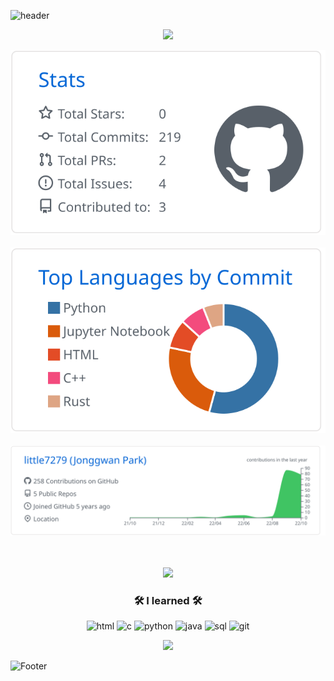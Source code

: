 <!--
### Hi there 👋

**echo2719/echo2719** is a ✨ _special_ ✨ repository because its `README.md` (this file) appears on your GitHub profile.

Here are some ideas to get you started:

- 🔭 I’m currently working on ...
- 🌱 I’m currently learning ...
- 👯 I’m looking to collaborate on ...
- 🤔 I’m looking for help with ...
- 💬 Ask me about ...
- 📫 How to reach me: ...
- 😄 Pronouns: ...
- ⚡ Fun fact: ...
-->

![header](https://capsule-render.vercel.app/api?type=slice&color=timeAuto&height=200&section=header&text=echo2719&desc=Dongyang%20Mirae%20University&fontSize=90&descAlignY=70&animation=fadeIn)

<div align="center">

![](https://github-readme-stats.vercel.app/api?username=echo2719&theme=default&hide_border=false&include_all_commits=false&count_private=false)

[![](https://raw.githubusercontent.com/little7279/for-profile-test/master/profile-summary-card-output/github/3-stats.svg)](https://github.com/vn7n24fzkq/github-profile-summary-cards)&nbsp;&nbsp;[![](https://raw.githubusercontent.com/little7279/for-profile-test/master/profile-summary-card-output/github/2-most-commit-language.svg)](https://github.com/vn7n24fzkq/github-profile-summary-cards)
&nbsp;[![](https://raw.githubusercontent.com/little7279/for-profile-test/master/profile-summary-card-output/github/0-profile-details.svg)](https://github.com/vn7n24fzkq/github-profile-summary-cards)
<!--
[![](https://raw.githubusercontent.com/little7279/for-profile-test/master/profile-summary-card-output/github/1-repos-per-language.svg)](https://github.com/vn7n24fzkq/github-profile-summary-cards) [![](https://raw.githubusercontent.com/little7279/for-profile-test/master/profile-summary-card-output/solarized/2-most-commit-language.svg)](https://github.com/vn7n24fzkq/github-profile-summary-cards)
-->

<br><br>
  [![](https://img.shields.io/badge/QB%20team%20OSS-e2ebf0?style=for-the-badge&logo=Apostrophe&logoColor=white)](https://github.com/QBteamOSS)
<br>
  
### 🛠 I learned 🛠

  ![html](https://img.shields.io/badge/HTML5-E34F26?style=for-the-badge&logo=HTML5&logoColor=white)
  ![c](https://img.shields.io/badge/C-A8B9CC?style=for-the-badge&logo=C&logoColor=e2ebf0)
  ![python](https://img.shields.io/badge/Python-3776AB?style=for-the-badge&logo=Python&logoColor=f6d365)
  ![java](https://img.shields.io/badge/Java-007396?style=for-the-badge&logo=OpenJDK&logoColor=white)
  ![sql](https://img.shields.io/badge/MySQL-4479A1?style=for-the-badge&logo=MySQL&logoColor=white)
  ![git](https://img.shields.io/badge/git-F05032?style=for-the-badge&logo=git&logoColor=white)


  [![](https://visitcount.itsvg.in/api?id=echo2719&icon=3&color=3)](https://visitcount.itsvg.in)  

</div>

![Footer](https://capsule-render.vercel.app/api?type=waving&color=00FFFF&height=200&section=footer)
